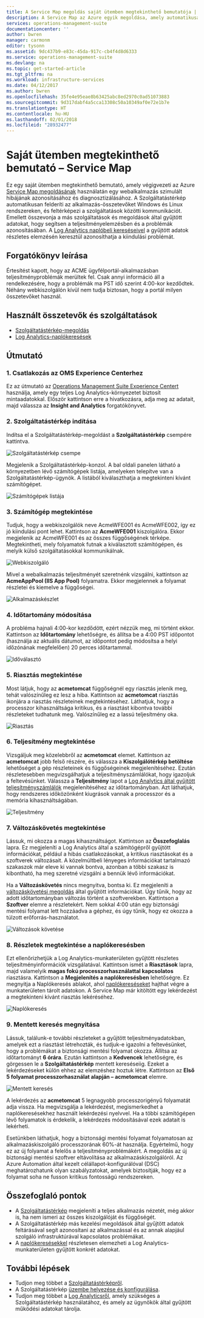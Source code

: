 ```yaml
---
title: A Service Map megoldás saját ütemben megtekinthető bemutatója | Microsoft Docs
description: A Service Map az Azure egyik megoldása, amely automatikusan felderíti az alkalmazás-összetevőket Windows és Linux rendszereken, és feltérképezi a szolgáltatások közötti kommunikációt.  A saját ütemben megtekinthető bemutató a Service Map megoldást használja arra, hogy azonosítsa és diagnosztizálja egy webalkalmazás szimulált hibáját.
services: operations-management-suite
documentationcenter: ''
author: bwren
manager: carmonm
editor: tysonn
ms.assetid: 9dc437b9-e83c-45da-917c-cb4f4d8d6333
ms.service: operations-management-suite
ms.devlang: na
ms.topic: get-started-article
ms.tgt_pltfrm: na
ms.workload: infrastructure-services
ms.date: 04/12/2017
ms.author: bwren
ms.openlocfilehash: 35fe4e95eae8b63425abc8ed2970c0ad51073883
ms.sourcegitcommit: 9d317dabf4a5cca13308c50a10349af0e72e1b7e
ms.translationtype: HT
ms.contentlocale: hu-HU
ms.lasthandoff: 02/01/2018
ms.locfileid: "28932477"
---
```

# <a name="self-paced-demo---service-map"></a>Saját ütemben megtekinthető bemutató – Service Map
Ez egy saját ütemben megtekinthető bemutató, amely végigvezeti az Azure [Service Map megoldásának](operations-management-suite-service-map.md) használatán egy webalkalmazás szimulált hibájának azonosításához és diagnosztizálásához.  A Szolgáltatástérkép automatikusan felderíti az alkalmazás-összetevőket Windows és Linux rendszereken, és feltérképezi a szolgáltatások közötti kommunikációt.  Emellett összevonja a más szolgáltatások és megoldások által gyűjtött adatokat, hogy segítsen a teljesítményelemzésben és a problémák azonosításában.  A [Log Analytics naplóbeli kereséseivel](../log-analytics/log-analytics-log-searches.md) a gyűjtött adatok részletes elemzésén keresztül azonosíthatja a kiindulási problémát.


## <a name="scenario-description"></a>Forgatókönyv leírása
Értesítést kapott, hogy az ACME ügyfélportál-alkalmazásban teljesítményproblémák merültek fel.  Csak annyi információ áll a rendelkezésére, hogy a problémák ma PST idő szerint 4:00-kor kezdődtek.  Néhány webkiszolgálón kívül nem tudja biztosan, hogy a portál milyen összetevőket használ.  

## <a name="components-and-features-used"></a>Használt összetevők és szolgáltatások
- [Szolgáltatástérkép-megoldás](operations-management-suite-service-map.md)
- [Log Analytics-naplókeresések](../log-analytics/log-analytics-log-searches.md)


## <a name="walk-through"></a>Útmutató

### <a name="1-connect-to-the-oms-experience-center"></a>1. Csatlakozás az OMS Experience Centerhez
Ez az útmutató az [Operations Management Suite Experience Centert](https://experience.mms.microsoft.com/) használja, amely egy teljes Log Analytics-környezetet biztosít mintaadatokkal. Először kattintson erre a hivatkozásra, adja meg az adatait, majd válassza az **Insight and Analytics** forgatókönyvet.


### <a name="2-start-service-map"></a>2. Szolgáltatástérkép indítása
Indítsa el a Szolgáltatástérkép-megoldást a **Szolgáltatástérkép** csempére kattintva.

![Szolgáltatástérkép csempe](media/operations-management-suite-walkthrough-servicemap/tile.png)

Megjelenik a Szolgáltatástérkép-konzol.  A bal oldali panelen látható a környezetben lévő számítógépek listája, amelyeken telepítve van a Szolgáltatástérkép-ügynök.  A listából kiválaszthatja a megtekinteni kívánt számítógépet.

![Számítógépek listája](media/operations-management-suite-walkthrough-servicemap/computer-list.png)


### <a name="3-view-computer"></a>3. Számítógép megtekintése
Tudjuk, hogy a webkiszolgálók neve AcmeWFE001 és AcmeWFE002, így ez jó kiindulási pont lehet.  Kattintson az **AcmeWFE001** kiszolgálóra.  Ekkor megjelenik az AcmeWFE001 és az összes függőségének térképe.  Megtekintheti, mely folyamatok futnak a kiválasztott számítógépen, és melyik külső szolgáltatásokkal kommunikálnak.

![Webkiszolgáló](media/operations-management-suite-walkthrough-servicemap/web-server.png)

Mivel a webalkalmazás teljesítményét szeretnénk vizsgálni, kattintson az **AcmeAppPool (IIS App Pool)** folyamatra.  Ekkor megjelennek a folyamat részletei és kiemelve a függőségei.  

![Alkalmazáskészlet](media/operations-management-suite-walkthrough-servicemap/app-pool.png)


### <a name="4-change-time-window"></a>4. Időtartomány módosítása

A probléma hajnali 4:00-kor kezdődött, ezért nézzük meg, mi történt ekkor. Kattintson az **Időtartomány** lehetőségre, és állítsa be a 4:00 PST időpontot (használja az aktuális dátumot, az időpontot pedig módosítsa a helyi időzónának megfelelően) 20 perces időtartammal.

![Időválasztó](./media/operations-management-suite-walkthrough-servicemap/time-picker.png)


### <a name="5-view-alert"></a>5. Riasztás megtekintése

Most látjuk, hogy az **acmetomcat** függőségnél egy riasztás jelenik meg, tehát valószínűleg ez lesz a hiba.  Kattintson az **acmetomcat** riasztás ikonjára a riasztás részleteinek megtekintéséhez.  Láthatjuk, hogy a processzor kihasználtsága kritikus, és a riasztást kibontva további részleteket tudhatunk meg.  Valószínűleg ez a lassú teljesítmény oka. 

![Riasztás](./media/operations-management-suite-walkthrough-servicemap/alert.png)


### <a name="6-view-performance"></a>6. Teljesítmény megtekintése

Vizsgáljuk meg közelebbről az **acmetomcat** elemet.  Kattintson az **acmetomcat** jobb felső részére, és válassza a **Kiszolgálótérkép betöltése** lehetőséget a gép részleteinek és függőségeinek megjelenítéséhez. Ezután részletesebben megvizsgálhatjuk a teljesítményszámlálókat, hogy igazoljuk a feltevésünket.  Válassza a **Teljesítmény** lapot a [Log Analytics által gyűjtött teljesítményszámlálók](../log-analytics/log-analytics-data-sources-performance-counters.md) megjelenítéséhez az időtartományban.  Azt láthatjuk, hogy rendszeres időközönként kiugrások vannak a processzor és a memória kihasználtságában.

![Teljesítmény](./media/operations-management-suite-walkthrough-servicemap/performance.png)


### <a name="7-view-change-tracking"></a>7. Változáskövetés megtekintése
Lássuk, mi okozza a magas kihasználtságot.  Kattintson az **Összefoglalás** lapra.  Ez megjeleníti a Log Analytics által a számítógépről gyűjtött információkat, például a hibás csatlakozásokat, a kritikus riasztásokat és a szoftverek változásait.  A közelmúltbeli lényeges információkat tartalmazó szakaszok már eleve ki vannak bontva, azonban a többi szakasz is kibontható, ha meg szeretné vizsgálni a bennük lévő információkat.


Ha a **Változáskövetés** nincs megnyitva, bontsa ki.  Ez megjeleníti a [változáskövetési megoldás](../log-analytics/log-analytics-change-tracking.md) által gyűjtött információkat.  Úgy tűnik, hogy az adott időtartományban változás történt a szoftverekben.  Kattintson a **Szoftver** elemre a részletekért.  Nem sokkal 4:00 után egy biztonsági mentési folyamat lett hozzáadva a géphez, és úgy tűnik, hogy ez okozza a túlzott erőforrás-használatot.

![Változások követése](./media/operations-management-suite-walkthrough-servicemap/change-tracking.png)



### <a name="8-view-details-in-log-search"></a>8. Részletek megtekintése a naplókeresésben
Ezt ellenőrizhetjük a Log Analytics-munkaterületen gyűjtött részletes teljesítményinformációk vizsgálatával.  Kattintson ismét a **Riasztások** lapra, majd valamelyik **magas fokú processzorhasználattal kapcsolatos** riasztásra.  Kattintson a **Megjelenítés a naplókeresésben** lehetőségre.  Ez megnyitja a Naplókeresés ablakot, ahol [naplókereséseket](../log-analytics/log-analytics-log-searches.md) hajthat végre a munkaterületen tárolt adatokon.  A Service Map már kitöltött egy lekérdezést a megtekinteni kívánt riasztás lekéréséhez.  

![Naplókeresés](./media/operations-management-suite-walkthrough-servicemap/log-search.png)


### <a name="9-open-saved-search"></a>9. Mentett keresés megnyitása
Lássuk, találunk-e további részleteket a gyűjtött teljesítményadatokban, amelyek ezt a riasztást létrehozták, és tudjuk-e igazolni a feltevésünket, hogy a problémákat a biztonsági mentési folyamat okozza.  Állítsa az időtartományt **6 órára**.  Ezután kattintson a **Kedvencek** lehetőségre, és görgessen le a **Szolgáltatástérkép** mentett kereséseiig.  Ezeket a lekérdezéseket külön ehhez az elemzéshez hoztuk létre.  Kattintson az **Első 5 folyamat processzorhasználat alapján – acmetomcat** elemre.

![Mentett keresés](./media/operations-management-suite-walkthrough-servicemap/saved-search.png)


A lekérdezés az **acmetomcat** 5 legnagyobb processzorigényű folyamatát adja vissza.  Ha megvizsgálja a lekérdezést, megismerkedhet a naplókeresésekhez használt lekérdezési nyelvvel.  Ha a többi számítógépen lévő folyamatok is érdekelik, a lekérdezés módosításával ezek adatait is lekérheti.

Esetünkben láthatjuk, hogy a biztonsági mentési folyamat folyamatosan az alkalmazáskiszolgáló processzorának 60%-át használja.  Egyértelmű, hogy ez az új folyamat a felelős a teljesítményproblémákért.  A megoldás az új biztonsági mentési szoftver eltávolítása az alkalmazáskiszolgálóról.  Az Azure Automation által kezelt célállapot-konfigurálóval (DSC) meghatározhatunk olyan szabályzatokat, amelyek biztosítják, hogy ez a folyamat soha ne fusson kritikus fontosságú rendszereken.


## <a name="summary-points"></a>Összefoglaló pontok
- A [Szolgáltatástérkép](operations-management-suite-service-map.md) megjeleníti a teljes alkalmazás nézetét, még akkor is, ha nem ismeri az összes kiszolgálóját és függőségét.
- A Szolgáltatástérkép más kezelési megoldások által gyűjtött adatok feltárásával segít azonosítani az alkalmazással és az annak alapjául szolgáló infrastruktúrával kapcsolatos problémákat.
- A [naplókeresésekkel](../log-analytics/log-analytics-log-searches.md) részletesen elemezheti a Log Analytics-munkaterületen gyűjtött konkrét adatokat.    

## <a name="next-steps"></a>További lépések
- Tudjon meg többet a [Szolgáltatástérképről](operations-management-suite-service-map.md).
- A Szolgáltatástérkép [üzembe helyezése és konfigurálása](operations-management-suite-service-map-configure.md).
- Tudjon meg többet a [Log Analyticsről](../log-analytics/log-analytics-overview.md), amely szükséges a Szolgáltatástérkép használatához, és amely az ügynökök által gyűjtött működési adatokat tárolja.